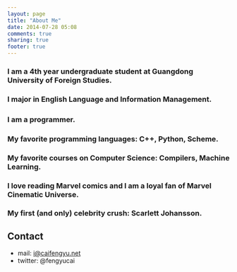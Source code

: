 ```yaml
---
layout: page
title: "About Me"
date: 2014-07-28 05:08
comments: true
sharing: true
footer: true
---
```



###     I am a 4th year undergraduate student at Guangdong University of Foreign Studies.
###     I major in English Language and Information Management.
###     I am a programmer.　
###     My favorite programming languages:  C++, Python, Scheme.
###     My favorite courses on Computer Science:  Compilers, Machine Learning.
###     I love reading Marvel comics and I am a loyal fan of Marvel Cinematic Universe. 
###     My first (and only) celebrity crush:  Scarlett Johansson.


## Contact
* mail: i@caifengyu.net
* twitter: @fengyucai
